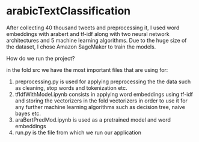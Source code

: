 # arabicTextClassification
After collecting 40 thousand tweets and preprocessing it, I used word embeddings with arabert and tf-idf along with two neural network architectures and 5 machine learning algorithms. Due to the huge size of the dataset, I chose Amazon SageMaker to train the models.


How do we run the project?

in the fold src we have the most important files that are using for:
1) preprocessing.py is used for applying preprocessing the the data such as cleaning, stop words and tokenization etc.
2) tfIdfWithModel.ipynb consists in applying word embeddings using tf-idf and storing the vectorizers in the fold vectorizers in order to use it for any further machine learning algorithms such as decision tree, naive bayes etc.
3) araBertPredMod.ipynb is used as a pretrained model and word embeddings 
4) run.py is the file from which we run our application 
